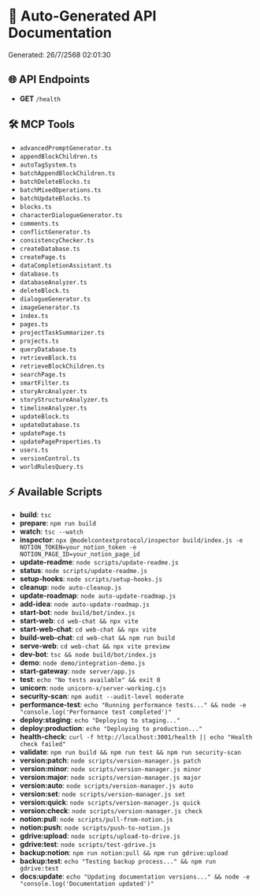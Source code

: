 # 📖 Auto-Generated API Documentation

Generated: 26/7/2568 02:01:30

## 🌐 API Endpoints

- **GET** `/health`

## 🛠️ MCP Tools

- `advancedPromptGenerator.ts`
- `appendBlockChildren.ts`
- `autoTagSystem.ts`
- `batchAppendBlockChildren.ts`
- `batchDeleteBlocks.ts`
- `batchMixedOperations.ts`
- `batchUpdateBlocks.ts`
- `blocks.ts`
- `characterDialogueGenerator.ts`
- `comments.ts`
- `conflictGenerator.ts`
- `consistencyChecker.ts`
- `createDatabase.ts`
- `createPage.ts`
- `dataCompletionAssistant.ts`
- `database.ts`
- `databaseAnalyzer.ts`
- `deleteBlock.ts`
- `dialogueGenerator.ts`
- `imageGenerator.ts`
- `index.ts`
- `pages.ts`
- `projectTaskSummarizer.ts`
- `projects.ts`
- `queryDatabase.ts`
- `retrieveBlock.ts`
- `retrieveBlockChildren.ts`
- `searchPage.ts`
- `smartFilter.ts`
- `storyArcAnalyzer.ts`
- `storyStructureAnalyzer.ts`
- `timelineAnalyzer.ts`
- `updateBlock.ts`
- `updateDatabase.ts`
- `updatePage.ts`
- `updatePageProperties.ts`
- `users.ts`
- `versionControl.ts`
- `worldRulesQuery.ts`

## ⚡ Available Scripts

- **build**: `tsc`
- **prepare**: `npm run build`
- **watch**: `tsc --watch`
- **inspector**: `npx @modelcontextprotocol/inspector build/index.js -e NOTION_TOKEN=your_notion_token -e NOTION_PAGE_ID=your_notion_page_id`
- **update-readme**: `node scripts/update-readme.js`
- **status**: `node scripts/update-readme.js`
- **setup-hooks**: `node scripts/setup-hooks.js`
- **cleanup**: `node auto-cleanup.js`
- **update-roadmap**: `node auto-update-roadmap.js`
- **add-idea**: `node auto-update-roadmap.js`
- **start-bot**: `node build/bot/index.js`
- **start-web**: `cd web-chat && npx vite`
- **start-web-chat**: `cd web-chat && npx vite`
- **build-web-chat**: `cd web-chat && npm run build`
- **serve-web**: `cd web-chat && npx vite preview`
- **dev-bot**: `tsc && node build/bot/index.js`
- **demo**: `node demo/integration-demo.js`
- **start-gateway**: `node server/app.js`
- **test**: `echo "No tests available" && exit 0`
- **unicorn**: `node unicorn-x/server-working.cjs`
- **security-scan**: `npm audit --audit-level moderate`
- **performance-test**: `echo "Running performance tests..." && node -e "console.log('Performance test completed')"`
- **deploy:staging**: `echo "Deploying to staging..."`
- **deploy:production**: `echo "Deploying to production..."`
- **health-check**: `curl -f http://localhost:3001/health || echo "Health check failed"`
- **validate**: `npm run build && npm run test && npm run security-scan`
- **version:patch**: `node scripts/version-manager.js patch`
- **version:minor**: `node scripts/version-manager.js minor`
- **version:major**: `node scripts/version-manager.js major`
- **version:auto**: `node scripts/version-manager.js auto`
- **version:set**: `node scripts/version-manager.js set`
- **version:quick**: `node scripts/version-manager.js quick`
- **version:check**: `node scripts/version-manager.js check`
- **notion:pull**: `node scripts/pull-from-notion.js`
- **notion:push**: `node scripts/push-to-notion.js`
- **gdrive:upload**: `node scripts/upload-to-drive.js`
- **gdrive:test**: `node scripts/test-gdrive.js`
- **backup:notion**: `npm run notion:pull && npm run gdrive:upload`
- **backup:test**: `echo "Testing backup process..." && npm run gdrive:test`
- **docs:update**: `echo "Updating documentation versions..." && node -e "console.log('Documentation updated')"`

